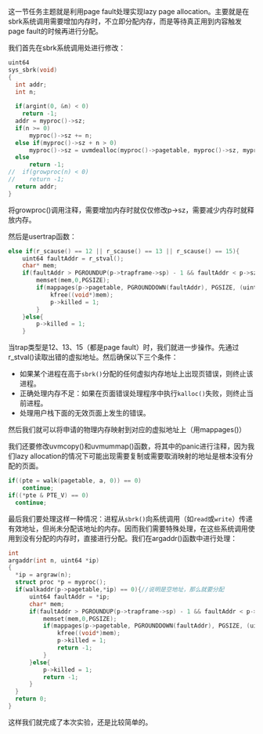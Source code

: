 这一节任务主题就是利用page fault处理实现lazy page allocation。主要就是在sbrk系统调用需要增加内存时，不立即分配内存，而是等待真正用到内容触发page fault的时候再进行分配。

我们首先在sbrk系统调用处进行修改：
```C
uint64  
sys_sbrk(void)  
{  
  int addr;  
  int n;  
  
  if(argint(0, &n) < 0)  
    return -1;  
  addr = myproc()->sz;  
  if(n >= 0)  
      myproc()->sz += n;  
  else if(myproc()->sz + n > 0)  
      myproc()->sz = uvmdealloc(myproc()->pagetable, myproc()->sz, myproc()->sz + n); 
  else  
      return -1;  
//  if(growproc(n) < 0)  
//    return -1;  
  return addr;  
}
```
将growproc()调用注释，需要增加内存时就仅仅修改p->sz，需要减少内存时就释放内存。

然后是usertrap函数：
```C
else if(r_scause() == 12 || r_scause() == 13 || r_scause() == 15){  
    uint64 faultAddr = r_stval();  
    char* mem;  
    if(faultAddr > PGROUNDUP(p->trapframe->sp) - 1 && faultAddr < p->sz && (mem = kalloc()) != 0){  
        memset(mem,0,PGSIZE);  
        if(mappages(p->pagetable, PGROUNDDOWN(faultAddr), PGSIZE, (uint64)mem, PTE_W|PTE_X|PTE_R|PTE_U) != 0){  
            kfree((void*)mem);  
            p->killed = 1;  
        }  
    }else{  
        p->killed = 1;  
    }
```
当trap类型是12、13、15（都是page fault）时，我们就进一步操作。先通过r_stval()读取出错的虚拟地址。然后确保以下三个条件：
- 如果某个进程在高于`sbrk()`分配的任何虚拟内存地址上出现页错误，则终止该进程。
- 正确处理内存不足：如果在页面错误处理程序中执行`kalloc()`失败，则终止当前进程。
- 处理用户栈下面的无效页面上发生的错误。

然后我们就可以将申请的物理内存映射到对应的虚拟地址上（用mappages()）

我们还要修改uvmcopy()和uvmummap()函数，将其中的panic进行注释，因为我们lazy allocation的情况下可能出现需要复制或需要取消映射的地址是根本没有分配的页面。
```C
if((pte = walk(pagetable, a, 0)) == 0)  
    continue;  
if((*pte & PTE_V) == 0)  
  continue;
```

最后我们要处理这样一种情况：进程从`sbrk()`向系统调用（如`read`或`write`）传递有效地址，但尚未分配该地址的内存。因而我们需要特殊处理，在这些系统调用使用到没有分配的内存时，直接进行分配。我们在argaddr()函数中进行处理：
```C
int  
argaddr(int n, uint64 *ip)  
{  
  *ip = argraw(n);  
  struct proc *p = myproc();  
  if(walkaddr(p->pagetable,*ip) == 0){//说明是空地址，那么就要分配  
      uint64 faultAddr = *ip;  
      char* mem;  
      if(faultAddr > PGROUNDUP(p->trapframe->sp) - 1 && faultAddr < p->sz && (mem = kalloc()) != 0){  
          memset(mem,0,PGSIZE);  
          if(mappages(p->pagetable, PGROUNDDOWN(faultAddr), PGSIZE, (uint64)mem, PTE_W|PTE_X|PTE_R|PTE_U) != 0){  
              kfree((void*)mem);  
              p->killed = 1;  
              return -1;  
          }  
      }else{  
          p->killed = 1;  
          return -1;  
      }  
  }  
  return 0;  
}
```

这样我们就完成了本次实验，还是比较简单的。